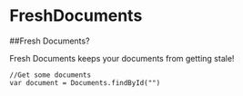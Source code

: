 FreshDocuments
===============

##Fresh Documents?

  Fresh Documents keeps your documents from getting stale!

    //Get some documents
    var document = Documents.findById("")
    
